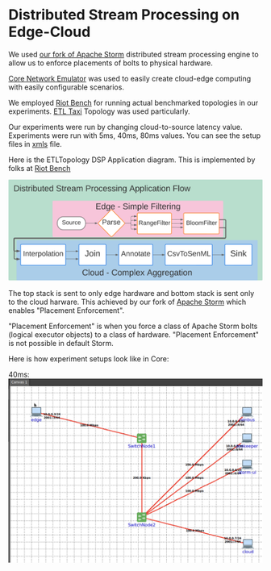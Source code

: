 # Distributed Stream Processing on Edge-Cloud

We used [our fork of Apache Storm](https://github.com/Sefik-Palazoglu/storm) distributed stream processing engine to allow us
to enforce placements of bolts to physical hardware.

[Core Network Emulator](http://coreemu.github.io/core/) was used to easily create cloud-edge computing with easily 
configurable scenarios.

We employed [Riot Bench](https://github.com/dream-lab/riot-bench) for running actual benchmarked topologies in our experiments.
[ETL Taxi](https://github.com/dream-lab/riot-bench/blob/master/modules/storm/src/main/java/in/dream_lab/bm/stream_iot/storm/topo/apps/ETLTopology.java) Topology was used particularly.

Our experiments were run by changing cloud-to-source latency value. Experiments were run with 5ms, 40ms, 80ms values.
You can see the setup files in [xmls](https://github.com/DSPoEC/Cmpe492/tree/main/xmls) file.

Here is the ETLTopology DSP Application diagram. This is implemented by folks at [Riot Bench](https://github.com/dream-lab/riot-bench)

![ETL TAXI Topology](https://github.com/DSPoEC/Cmpe492/blob/main/Topology/Research%20and%20Design%20-%20Page%201%20-%20v2.png)

The top stack is sent to only edge hardware and bottom stack is sent only to the cloud harware.
This achieved by our fork of [Apache Storm](https://github.com/Sefik-Palazoglu/storm) which enables "Placement Enforcement".

"Placement Enforcement" is when you force a class of Apache Storm bolts (logical executor objects) to a class of hardware.
"Placement Enforcement" is not possible in default Storm.

Here is how experiment setups look like in Core:

40ms: ![alt text](https://github.com/DSPoEC/Cmpe492/blob/main/xmls/40ms.png)

